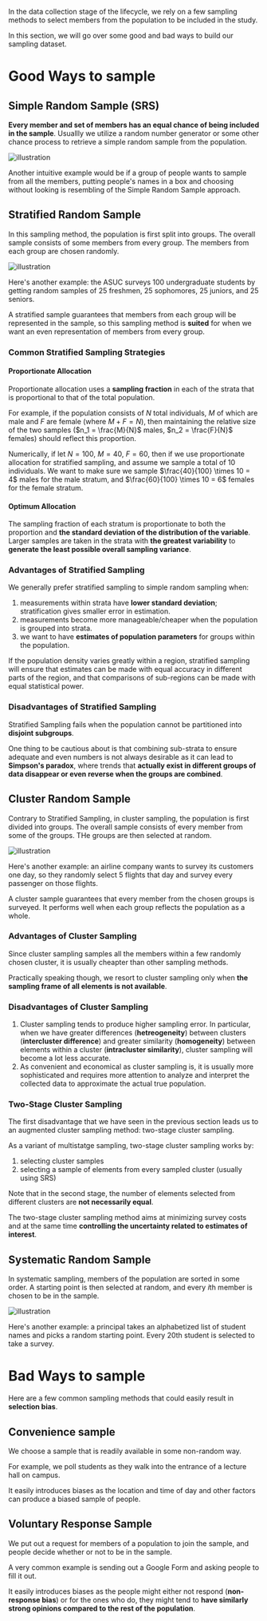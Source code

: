 In the data collection stage of the lifecycle, we rely on a few sampling methods to select members from the population to be included in the study.

In this section, we will go over some good and bad ways to build our sampling dataset.

# Good Ways to sample

## Simple Random Sample (SRS)

**Every member and set of members has an equal chance of being included in the sample**. Usuallly we utilize a random number generator or some other chance process to retrieve a simple random sample from the population. 

![illustration](https://faculty.elgin.edu/dkernler/statistics/ch01/images/srs.gif)

Another intuitive example would be if a group of people wants to sample from all the members, putting people's names in a box and choosing without looking is resembling of the Simple Random Sample approach.

## Stratified Random Sample

In this sampling method, the population is first split into groups. The overall sample consists of some members from every group. The members from each group are chosen randomly.

![illustration](https://faculty.elgin.edu/dkernler/statistics/ch01/images/strata-sample.gif)

Here's another example: the ASUC surveys 100 undergraduate students by getting random samples of 25 freshmen, 25 sophomores, 25 juniors, and 25 seniors.

A stratified sample guarantees that members from each group will be represented in the sample, so this sampling method is **suited** for when we want an even representation of members from every group.

### Common Stratified Sampling Strategies

#### Proportionate Allocation

Proportionate allocation uses a **sampling fraction** in each of the strata that is proportional to that of the total population. 

For example, if the population consists of $N$ total individuals, $M$ of which are male and $F$ are female (where $M+F = N$), then maintaining the relative size of the two samples ($n_1 = \frac{M}{N}$ males, $n_2 = \frac{F}{N}$ females) should reflect this proportion.

Numerically, if let $N = 100$, $M = 40$, $F=60$, then if we use proportionate allocation for stratified sampling, and assume we sample a total of 10 individuals. We want to make sure we sample $\frac{40}{100} \times 10 = 4$ males for the male stratum, and $\frac{60}{100} \times 10 = 6$ females for the female stratum.

#### Optimum Allocation

The sampling fraction of each stratum is proportionate to both the proportion and **the standard deviation of the distribution of the variable**. Larger samples are taken in the strata with **the greatest variability** to **generate the least possible overall sampling variance**.

### Advantages of Stratified Sampling

We generally prefer stratified sampling to simple random sampling when:
1. measurements within strata have **lower standard deviation**; stratification gives smaller error in estimation.
2. measurements become more manageable/cheaper when the population is grouped into strata.
3. we want to have **estimates of population parameters** for groups within the population.

If the population density varies greatly within a region, stratified sampling will ensure that estimates can be made with equal accuracy in different parts of the region, and that comparisons of sub-regions can be made with equal statistical power.

### Disadvantages of Stratified Sampling

Stratified Sampling fails when the population cannot be partitioned into **disjoint subgroups**.

One thing to be cautious about is that combining sub-strata to ensure adequate and even numbers is not always desirable as it can lead to **Simpson's paradox**, where trends that **actually exist in different groups of data disappear or even reverse when the groups are combined**.

## Cluster Random Sample

Contrary to Stratified Sampling, in cluster sampling, the population is first divided into groups. The overall sample consists of every member from some of the groups. THe groups are then selected at random.

![illustration](https://faculty.elgin.edu/dkernler/statistics/ch01/images/cluster-sample.gif)

Here's another example: an airline company wants to survey its customers one day, so they randomly select 5 flights that day and survey every passenger on those flights.

A cluster sample guarantees that every member from the chosen groups is surveyed. It performs well when each group reflects the population as a whole.

### Advantages of Cluster Sampling

Since cluster sampling samples all the members within a few randomly chosen cluster, it is usually cheapter than other sampling methods.

Practically speaking though, we resort to cluster sampling only when **the sampling frame of all elements is not available**.

### Disadvantages of Cluster Sampling

1. Cluster sampling tends to produce higher sampling error. In particular, when we have greater differences (**hetreogeneity**) between clusters (**intercluster difference**) and greater similarity (**homogeneity**) between elements within a cluster (**intracluster similarity**), cluster sampling will become a lot less accurate. 
2. As convenient and economical as cluster sampling is, it is usually more sophisticated and requires more attention to analyze and interpret the collected data to approximate the actual true population.

### Two-Stage Cluster Sampling

The first disadvantage that we have seen in the previous section leads us to an augmented cluster sampling method: two-stage cluster sampling.

As a variant of multistatge sampling, two-stage cluster sampling works by:
1. selecting cluster samples
2. selecting a sample of elements from every sampled cluster (usually using SRS)

Note that in the second stage, the number of elements selected from different clusters are **not necessarily equal**.

The two-stage cluster sampling method aims at minimizing survey costs and at the same time **controlling the uncertainty related to estimates of interest**.

## Systematic Random Sample

In systematic sampling, members of the population are sorted in some order. A starting point is then selected at random, and every $i$th member is chosen to be in the sample.

![illustration](https://faculty.elgin.edu/dkernler/statistics/ch01/images/sys-sample2.gif)

Here's another example: a principal takes an alphabetized list of student names and picks a random starting point. Every 20th student is selected to take a survey.

# Bad Ways to sample

Here are a few common sampling methods that could easily result in **selection bias**.

## Convenience sample

We choose a sample that is readily available in some non-random way.

For example, we poll students as they walk into the entrance of a lecture hall on campus.

It easily introduces biases as the location and time of day and other factors can produce a biased sample of people. 

## Voluntary Response Sample

We put out a request for members of a population to join the sample, and people decide whether or not to be in the sample.

A very common example is sending out a Google Form and asking people to fill it out.

It easily introduces biases as the people might either not respond (**non-response bias**) or for the ones who do, they might tend to **have similarly strong opinions compared to the rest of the population**.